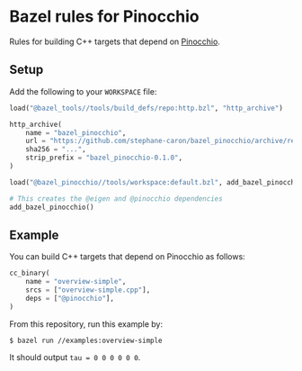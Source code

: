 # Bazel rules for Pinocchio

Rules for building C++ targets that depend on [Pinocchio](https://github.com/stack-of-tasks/pinocchio).

## Setup

Add the following to your ``WORKSPACE`` file:

```python
load("@bazel_tools//tools/build_defs/repo:http.bzl", "http_archive")

http_archive(
    name = "bazel_pinocchio",
    url = "https://github.com/stephane-caron/bazel_pinocchio/archive/refs/tags/0.1.0.tar.gz",
    sha256 = "...",
    strip_prefix = "bazel_pinocchio-0.1.0",
)

load("@bazel_pinocchio//tools/workspace:default.bzl", add_bazel_pinocchio = "add_default_repositories")

# This creates the @eigen and @pinocchio dependencies
add_bazel_pinocchio()
```

## Example

You can build C++ targets that depend on Pinocchio as follows:

```python
cc_binary(
    name = "overview-simple",
    srcs = ["overview-simple.cpp"],
    deps = ["@pinocchio"],
)
```

From this repository, run this example by:

```console
$ bazel run //examples:overview-simple
```

It should output ``tau = 0 0 0 0 0 0``.
